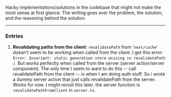 Hacky implementations/solutions in the codebase that might not make the most sense at first glance. The writing goes over the problem, the solution, and the reasoning behind the solution.

---

### Entries

1. **Revalidating paths from the client**: `revalidatePath` from '`next/cache`' doesn't seem to be working when called from the client. I get this error: `Error: Invariant: static generation store missing in revalidatePath /`. But works perfectly when called from the server (server action/server component). The only time I seem to want to do this -- call revalidatePath from the client -- is when I am doing auth stuff. So i wrote a dummy server action that just calls revalidatePath from the server. Works for now. I might revisit this later. the server function is `revalidatePathFromClient` in `server.ts`.
